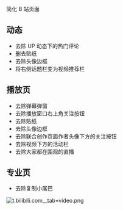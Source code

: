 简化 B 站页面

## 动态

- 去除 UP 动态下的热门评论
- 删去贴纸
- 去除头像边框
- 将右侧话题栏变为视频推荐栏

## 播放页

- 去除弹幕弹窗
- 去除播放窗口右上角关注按钮
- 去除贴纸
- 去除头像边框
- 去除联合创作页面作者头像下方的关注按钮
- 去除视频下方的活动栏
- 去除大家都在围观的直播

## 专业页

- 去除复制小尾巴

![t.bilibili.com__tab=video.png](https://pic.rmb.bdstatic.com/bjh/dfd49038dedc93704b8567a8ccbc9dfe.png)
